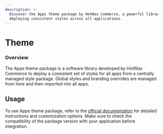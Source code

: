 ```yaml
---
description: >-
  Discover the Apps theme package by HotWax Commerce, a powerful library for
  deploying consistent styles across all applications.
---
```


# Theme

### Overview

The Apps theme package is a software library developed by HotWax Commerce to deploy a consistent set of styles for all apps from a centrally managed style package. Global styles and branding overrides are managed from here and then imported into all apps.

## Usage

To use Apps theme package, refer to the [official documentation](https://www.papaparse.com/docs) for detailed instructions and customization options. Make sure to check the compatibility of the package version with your application before integration.
